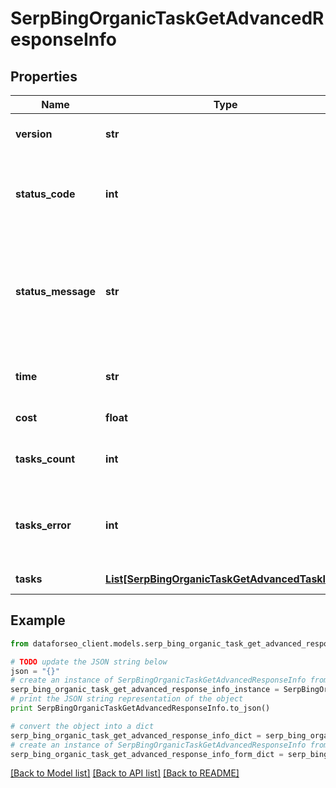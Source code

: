 # SerpBingOrganicTaskGetAdvancedResponseInfo


## Properties

Name | Type | Description | Notes
------------ | ------------- | ------------- | -------------
**version** | **str** | the current version of the API | [optional] 
**status_code** | **int** | general status code you can find the full list of the response codes here | [optional] 
**status_message** | **str** | general informational message you can find the full list of general informational messages here | [optional] 
**time** | **str** | total execution time, seconds | [optional] 
**cost** | **float** | total tasks cost, USD | [optional] 
**tasks_count** | **int** | the number of tasks in the tasks array | [optional] 
**tasks_error** | **int** | the number of tasks in the tasks array returned with an error | [optional] 
**tasks** | [**List[SerpBingOrganicTaskGetAdvancedTaskInfo]**](SerpBingOrganicTaskGetAdvancedTaskInfo.md) | array of tasks | [optional] 

## Example

```python
from dataforseo_client.models.serp_bing_organic_task_get_advanced_response_info import SerpBingOrganicTaskGetAdvancedResponseInfo

# TODO update the JSON string below
json = "{}"
# create an instance of SerpBingOrganicTaskGetAdvancedResponseInfo from a JSON string
serp_bing_organic_task_get_advanced_response_info_instance = SerpBingOrganicTaskGetAdvancedResponseInfo.from_json(json)
# print the JSON string representation of the object
print SerpBingOrganicTaskGetAdvancedResponseInfo.to_json()

# convert the object into a dict
serp_bing_organic_task_get_advanced_response_info_dict = serp_bing_organic_task_get_advanced_response_info_instance.to_dict()
# create an instance of SerpBingOrganicTaskGetAdvancedResponseInfo from a dict
serp_bing_organic_task_get_advanced_response_info_form_dict = serp_bing_organic_task_get_advanced_response_info.from_dict(serp_bing_organic_task_get_advanced_response_info_dict)
```
[[Back to Model list]](../README.md#documentation-for-models) [[Back to API list]](../README.md#documentation-for-api-endpoints) [[Back to README]](../README.md)


